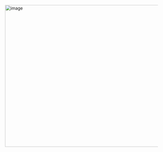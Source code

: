 <img width="1252" height="469" alt="image" src="https://github.com/user-attachments/assets/dcc18a72-e95b-4fda-a72f-650ebbe87803" />


